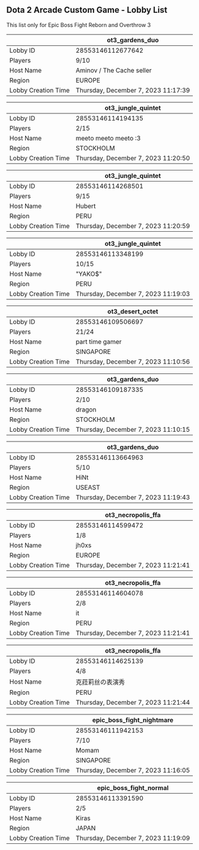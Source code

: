 ## Dota 2 Arcade Custom Game - Lobby List

This list only for Epic Boss Fight Reborn and Overthrow 3

|  | ot3_gardens_duo |
| ------ | ------ |
| Lobby ID | 28553146112677642 |
| Players | 9/10 |
| Host Name | Aminov / The Cache seller |
| Region | EUROPE |
| Lobby Creation Time | Thursday, December 7, 2023 11:17:39 |


|  | ot3_jungle_quintet |
| ------ | ------ |
| Lobby ID | 28553146114194135 |
| Players | 2/15 |
| Host Name | meeto meeto meeto :3 |
| Region | STOCKHOLM |
| Lobby Creation Time | Thursday, December 7, 2023 11:20:50 |


|  | ot3_jungle_quintet |
| ------ | ------ |
| Lobby ID | 28553146114268501 |
| Players | 9/15 |
| Host Name | Hubert |
| Region | PERU |
| Lobby Creation Time | Thursday, December 7, 2023 11:20:59 |


|  | ot3_jungle_quintet |
| ------ | ------ |
| Lobby ID | 28553146113348199 |
| Players | 10/15 |
| Host Name | "YAKO$" |
| Region | PERU |
| Lobby Creation Time | Thursday, December 7, 2023 11:19:03 |


|  | ot3_desert_octet |
| ------ | ------ |
| Lobby ID | 28553146109506697 |
| Players | 21/24 |
| Host Name | part time gamer |
| Region | SINGAPORE |
| Lobby Creation Time | Thursday, December 7, 2023 11:10:56 |


|  | ot3_gardens_duo |
| ------ | ------ |
| Lobby ID | 28553146109187335 |
| Players | 2/10 |
| Host Name | dragon |
| Region | STOCKHOLM |
| Lobby Creation Time | Thursday, December 7, 2023 11:10:15 |


|  | ot3_gardens_duo |
| ------ | ------ |
| Lobby ID | 28553146113664963 |
| Players | 5/10 |
| Host Name | HiNt |
| Region | USEAST |
| Lobby Creation Time | Thursday, December 7, 2023 11:19:43 |


|  | ot3_necropolis_ffa |
| ------ | ------ |
| Lobby ID | 28553146114599472 |
| Players | 1/8 |
| Host Name | jh0xs |
| Region | EUROPE |
| Lobby Creation Time | Thursday, December 7, 2023 11:21:41 |


|  | ot3_necropolis_ffa |
| ------ | ------ |
| Lobby ID | 28553146114604078 |
| Players | 2/8 |
| Host Name | it |
| Region | PERU |
| Lobby Creation Time | Thursday, December 7, 2023 11:21:41 |


|  | ot3_necropolis_ffa |
| ------ | ------ |
| Lobby ID | 28553146114625139 |
| Players | 4/8 |
| Host Name | 克菈莉丝の表演秀 |
| Region | PERU |
| Lobby Creation Time | Thursday, December 7, 2023 11:21:44 |


|  | epic_boss_fight_nightmare |
| ------ | ------ |
| Lobby ID | 28553146111942153 |
| Players | 7/10 |
| Host Name | Momam |
| Region | SINGAPORE |
| Lobby Creation Time | Thursday, December 7, 2023 11:16:05 |


|  | epic_boss_fight_normal |
| ------ | ------ |
| Lobby ID | 28553146113391590 |
| Players | 2/5 |
| Host Name | Kiras |
| Region | JAPAN |
| Lobby Creation Time | Thursday, December 7, 2023 11:19:09 |


